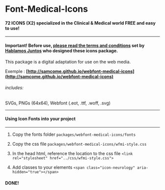 Font-Medical-Icons
==================

#### **72 ICONS (X2)** specialized in the Clinical & Medical world FREE and easy to use!
---
#### **Important!** Before use, **[please read the terms and conditions](http://www.hablamosjuntos.org/signage/symbols/faq.asp#2)** set by **[Hablamos Juntos](http://www.hablamosjuntos.org/)** who designed these icons package.

This package is a digital adaptation for use on the web media.

Exemple : **[http://samcome.github.io/webfont-medical-icons](http://samcome.github.io/webfont-medical-icons)**

###### includes:
SVGs, PNGs (64x64), Webfont (.eot, .ttf, .woff, .svg)

---
#### Using Icon Fonts into your project
---
1. Copy the fonts folder
`packages/webfont-medical-icons/fonts`

2. Copy the css file
`packages/webfont-medical-icons/wfmi-style.css`

3. In the head html, reference the location to the css file
`<link rel="stylesheet" href="../css/wfmi-style.css">`

4. Add classes to your elements
`<span class="icon-neurology" aria-hidden="true"></span>`

#### DONE! 
